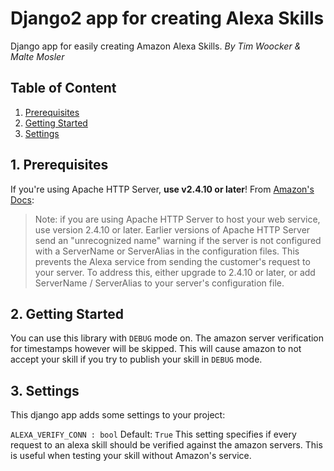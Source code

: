 
# Django2 app for creating Alexa Skills
Django app for easily creating Amazon Alexa Skills.
*By Tim Woocker & Malte Mosler*

## Table of Content
1. [Prerequisites](#1-prerequisites)
2. [Getting Started](#2-getting-started)
3. [Settings](#3-settings)

## 1. Prerequisites
If you're using Apache HTTP Server, **use v2.4.10 or later**!
From [Amazon's Docs](https://developer.amazon.com/de/docs/custom-skills/request-and-response-json-reference.html):
> Note: if you are using Apache HTTP Server to host your web service, use version 2.4.10 or later. Earlier versions of Apache HTTP Server send an "unrecognized name" warning if the server is not configured with a ServerName or ServerAlias in the configuration files. This prevents the Alexa service from sending the customer's request to your server. To address this, either upgrade to 2.4.10 or later, or add ServerName / ServerAlias to your server's configuration file.

## 2. Getting Started
You can use this library with `DEBUG` mode on. The amazon server verification for timestamps however will be skipped. This will cause amazon to not accept your skill if you try to publish your skill in `DEBUG` mode.

## 3. Settings
This django app adds some settings to your project:

   `ALEXA_VERIFY_CONN : bool` Default: `True`
This setting specifies if every request to an alexa skill should be verified against the amazon servers. This is useful when testing your skill without Amazon's service.